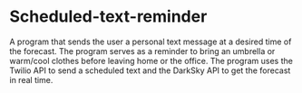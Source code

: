# Scheduled-text-reminder
A program that sends the user a personal text message at a desired time of the forecast. The program serves as a reminder to bring an umbrella or warm/cool clothes before leaving home or the office. The program uses the Twilio API to send a scheduled text and the DarkSky API to get the forecast in real time. 
